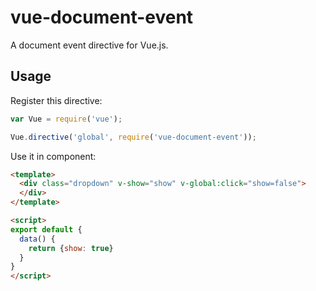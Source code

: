 # vue-document-event

A document event directive for Vue.js.


## Usage

Register this directive:

```js
var Vue = require('vue');

Vue.directive('global', require('vue-document-event'));
```

Use it in component:

```html
<template>
  <div class="dropdown" v-show="show" v-global:click="show=false">
  </div>
</template>

<script>
export default {
  data() {
    return {show: true}
  }
}
</script>
```
